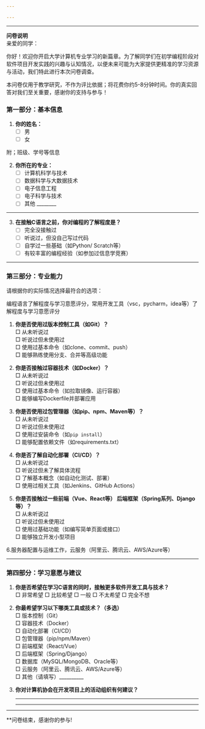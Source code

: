 ```yaml
---

---
```

--- 
**问卷说明**  
亲爱的同学：

你好！欢迎你开启大学计算机专业学习的新篇章。为了解同学们在初学编程阶段对软件项目开发实践的兴趣与认知情况，以便未来可能为大家提供更精准的学习资源与活动，我们特此进行本次问卷调查。

本问卷仅用于教学研究，不作为评比依据；将花费你约5-8分钟时间。你的真实回答对我们至关重要，感谢你的支持与参与！

### **第一部分：基本信息**
1.  **你的姓名：**
    *   [ ] 男
    *   [ ] 女

附；班级、学号等信息

2.  **你所在的专业：**
    *   [ ] 计算机科学与技术
    *   [ ] 数据科学与大数据技术
    *   [ ] 电子信息工程
    *   [ ] 电子科学与技术
    *   [ ] 其他 ________

---
3.  **在接触C语言之前，你对编程的了解程度是？**
    *   [ ] 完全没接触过
    *   [ ] 听说过，但没自己写过代码
    *   [ ] 自学过一些基础（如Python/ Scratch等）
    *   [ ] 有较丰富的编程经验（如参加过信息学竞赛）  
---

### **第三部分：专业能力**
请根据你的实际情况选择最符合的选项：

编程语言了解程度与学习意愿评分，常用开发工具（vsc，pycharm，idea等）了解程度与学习意愿评分

1. **你是否使用过版本控制工具（如Git）？**  
   □ 从未听说过  
   □ 听说过但未使用过  
   □ 使用过基本命令（如clone、commit、push）  
   □ 能够熟练使用分支、合并等高级功能  

2. **你是否接触过容器技术（如Docker）？**  
   □ 从未听说过  
   □ 听说过但未使用过  
   □ 使用过基本命令（如拉取镜像、运行容器）  
   □ 能够编写Dockerfile并部署应用  

3. **你是否使用过包管理器（如pip、npm、Maven等）？**  
   □ 从未听说过  
   □ 听说过但未使用过  
   □ 使用过安装命令（如`pip install`）  
   □ 能够配置依赖文件（如requirements.txt）  

4. **你是否了解自动化部署（CI/CD）？**  
   □ 从未听说过  
   □ 听说过但未了解具体流程  
   □ 了解基本概念（如自动化测试、部署）  
   □ 使用过相关工具（如Jenkins、GitHub Actions）  

5. **你是否接触过一些前端（Vue、React等）
后端框架（Spring系列、Django等）？**  
   □ 从未听说过  
   □ 听说过但未使用过  
   □ 使用过基础功能（如编写简单页面或接口）  
   □ 能够独立开发小型项目  

6.服务器配置与运维工作，云服务（阿里云、腾讯云、AWS/Azure等）

---

### **第四部分：学习意愿与建议**
1. **你是否希望在学习C语言的同时，接触更多软件开发工具与技术？**  
   □ 非常希望  □ 比较希望  □ 一般  □ 不太希望  □ 完全不想  

2. **你最希望学习以下哪类工具或技术？（多选）**  
   □ 版本控制（Git）  
   □ 容器技术（Docker）  
   □ 自动化部署（CI/CD）  
   □ 包管理器（pip/npm/Maven）  
   □ 前端框架（React/Vue）  
   □ 后端框架（Spring/Django）  
   □ 数据库（MySQL/MongoDB、Oracle等）  
   □ 云服务（阿里云、腾讯云、AWS/Azure等）  
   □ 其他（请填写）__________  

3. **你对计算机协会在开发项目上的活动组织有何建议？**  
   ________________________________________________________________  
   ________________________________________________________________  

---

**问卷结束，感谢你的参与!